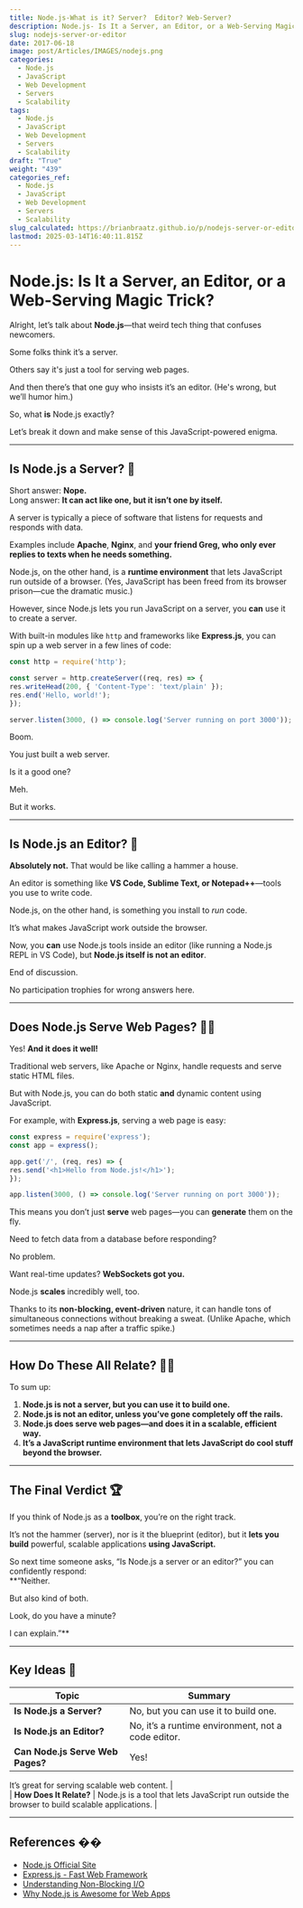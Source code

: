 ```yaml
---
title: Node.js-What is it? Server?  Editor? Web-Server?
description: Node.js- Is It a Server, an Editor, or a Web-Serving Magic Trick?
slug: nodejs-server-or-editor
date: 2017-06-18
image: post/Articles/IMAGES/nodejs.png
categories:
  - Node.js
  - JavaScript
  - Web Development
  - Servers
  - Scalability
tags:
  - Node.js
  - JavaScript
  - Web Development
  - Servers
  - Scalability
draft: "True"
weight: "439"
categories_ref:
  - Node.js
  - JavaScript
  - Web Development
  - Servers
  - Scalability
slug_calculated: https://brianbraatz.github.io/p/nodejs-server-or-editor
lastmod: 2025-03-14T16:40:11.815Z
---
```

# Node.js: Is It a Server, an Editor, or a Web-Serving Magic Trick?

Alright, let’s talk about **Node.js**—that weird tech thing that confuses newcomers.

Some folks think it’s a server.

Others say it's just a tool for serving web pages.

And then there’s that one guy who insists it’s an editor. (He's wrong, but we’ll humor him.)

So, what **is** Node.js exactly?

Let’s break it down and make sense of this JavaScript-powered enigma.

***

## Is Node.js a Server? 🤔

Short answer: **Nope.**\
Long answer: **It can act like one, but it isn’t one by itself.**

A server is typically a piece of software that listens for requests and responds with data.

Examples include **Apache**, **Nginx**, and **your friend Greg, who only ever replies to texts when he needs something.**

Node.js, on the other hand, is a **runtime environment** that lets JavaScript run outside of a browser. (Yes, JavaScript has been freed from its browser prison—cue the dramatic music.)

However, since Node.js lets you run JavaScript on a server, you **can** use it to create a server.

With built-in modules like `http` and frameworks like **Express.js**, you can spin up a web server in a few lines of code:

```javascript
const http = require('http');

const server = http.createServer((req, res) => {
res.writeHead(200, { 'Content-Type': 'text/plain' });
res.end('Hello, world!');
});

server.listen(3000, () => console.log('Server running on port 3000'));
```

Boom.

You just built a web server.

Is it a good one?

Meh.

But it works.

***

## Is Node.js an Editor? 📝

**Absolutely not.** That would be like calling a hammer a house.

An editor is something like **VS Code, Sublime Text, or Notepad++**—tools you use to write code.

Node.js, on the other hand, is something you install to *run* code.

It’s what makes JavaScript work outside the browser.

Now, you **can** use Node.js tools inside an editor (like running a Node.js REPL in VS Code), but **Node.js itself is not an editor**.

End of discussion.

No participation trophies for wrong answers here.

***

## Does Node.js Serve Web Pages? 🍕📄

Yes! **And it does it well!**

Traditional web servers, like Apache or Nginx, handle requests and serve static HTML files.

But with Node.js, you can do both static **and** dynamic content using JavaScript.

For example, with **Express.js**, serving a web page is easy:

```javascript
const express = require('express');
const app = express();

app.get('/', (req, res) => {
res.send('<h1>Hello from Node.js!</h1>');
});

app.listen(3000, () => console.log('Server running on port 3000'));
```

This means you don’t just **serve** web pages—you can **generate** them on the fly.

Need to fetch data from a database before responding?

No problem.

Want real-time updates? **WebSockets got you.**

Node.js **scales** incredibly well, too.

Thanks to its **non-blocking, event-driven** nature, it can handle tons of simultaneous connections without breaking a sweat. (Unlike Apache, which sometimes needs a nap after a traffic spike.)

***

## How Do These All Relate? 🕵️‍♂️

To sum up:

1. **Node.js is not a server, but you can use it to build one.**
2. **Node.js is not an editor, unless you’ve gone completely off the rails.**
3. **Node.js does serve web pages—and does it in a scalable, efficient way.**
4. **It’s a JavaScript runtime environment that lets JavaScript do cool stuff beyond the browser.**

***

## The Final Verdict 🏆

If you think of Node.js as a **toolbox**, you’re on the right track.

It’s not the hammer (server), nor is it the blueprint (editor), but it **lets you build** powerful, scalable applications **using JavaScript.**

So next time someone asks, “Is Node.js a server or an editor?” you can confidently respond:\
\*\*“Neither.

But also kind of both.

Look, do you have a minute?

I can explain.”\*\*

***

## Key Ideas 📌

| Topic                            | Summary                                            |
| -------------------------------- | -------------------------------------------------- |
| **Is Node.js a Server?**         | No, but you can use it to build one.               |
| **Is Node.js an Editor?**        | No, it’s a runtime environment, not a code editor. |
| **Can Node.js Serve Web Pages?** | Yes!                                               |

It’s great for serving scalable web content. |\
\| **How Does It Relate?** | Node.js is a tool that lets JavaScript run outside the browser to build scalable applications. |

***

## References ��

* [Node.js Official Site](https://nodejs.org/)
* [Express.js - Fast Web Framework](https://expressjs.com/)
* [Understanding Non-Blocking I/O](https://developer.mozilla.org/en-US/docs/Learn/JavaScript/Asynchronous)
* [Why Node.js is Awesome for Web Apps](https://www.smashingmagazine.com/2018/11/nodejs-web-apps/)

```


```
